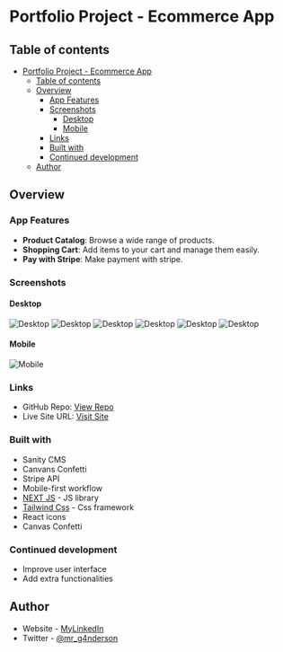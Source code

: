 # Portfolio Project - Ecommerce App

## Table of contents

- [Portfolio Project - Ecommerce App](#portfolio-project---ecommerce-app)
  - [Table of contents](#table-of-contents)
  - [Overview](#overview)
    - [App Features](#app-features)
    - [Screenshots](#screenshots)
      - [Desktop](#desktop)
      - [Mobile](#mobile)
    - [Links](#links)
    - [Built with](#built-with)
    - [Continued development](#continued-development)
  - [Author](#author)

## Overview

### App Features

- **Product Catalog**: Browse a wide range of products.
- **Shopping Cart**: Add items to your cart and manage them easily.
- **Pay with Stripe**: Make payment with stripe.


### Screenshots

#### Desktop

![Desktop](./screenshots/Desktop_1.png)
![Desktop](./screenshots/Desktop_2.png)
![Desktop](./screenshots/Desktop_3.png)
![Desktop](./screenshots/Desktop_4.png)
![Desktop](./screenshots/Desktop_5.png)
![Desktop](./screenshots/Desktop_6.png)

#### Mobile

![Mobile](./screenshots/mobile.png)


### Links

- GitHub Repo: [View Repo](https://github.com/Gandah/spotify-clone-music-app.git)
- Live Site URL: [Visit Site](https://spotify-clone-music-app-git-main-gandah.vercel.app)

### Built with

- Sanity CMS
- Canvans Confetti
- Stripe API
- Mobile-first workflow
- [NEXT JS](https://reactjs.org/) - JS library
- [Tailwind Css](https://tailwindcss.com/) - Css framework
- React icons
- Canvas Confetti

### Continued development

- Improve user interface
- Add extra functionalities

## Author

- Website - [MyLinkedIn](https://www.linkedin.com/in/gandahkelvin)
- Twitter - [@mr_g4nderson](https://twitter.com/mr_g4nderson?t=A5NobjZab2sVEdh3Zq9s0A&s=09)

